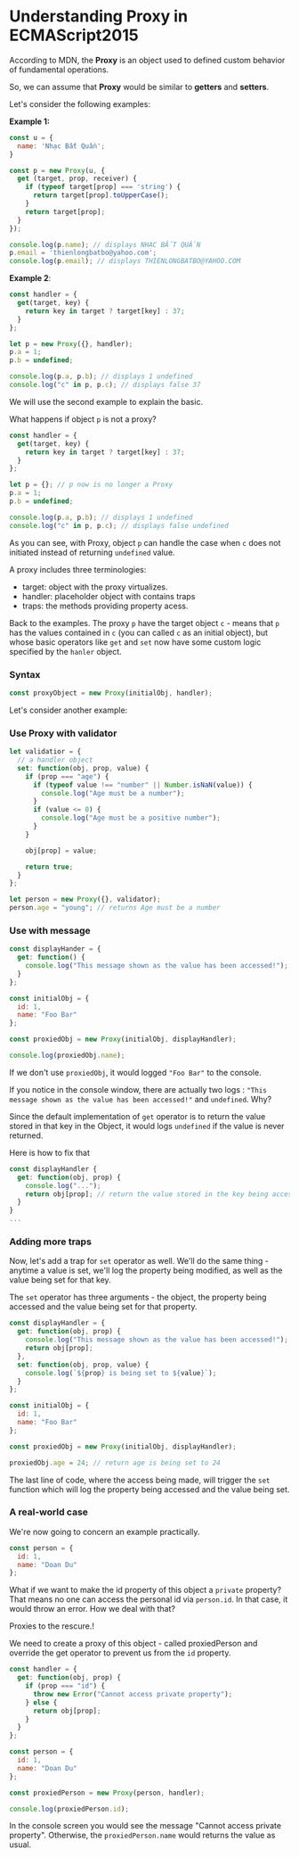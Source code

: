 # Understanding Proxy in ECMAScript2015

According to MDN, the <b>Proxy</b> is an object used to defined custom behavior of fundamental operations.

So, we can assume that <b>Proxy</b> would be similar to <b>getters</b> and <b>setters</b>.

Let's consider the following examples:

<b>Example 1:</b>

```js
const u = {
  name: 'Nhạc Bất Quần';
}

const p = new Proxy(u, {
  get (target, prop, receiver) {
    if (typeof target[prop] === 'string') {
      return target[prop].toUpperCase();
    }
    return target[prop];
  }
});

console.log(p.name); // displays NHẠC BẤT QUẦN
p.email = 'thienlongbatbo@yahoo.com';
console.log(p.email); // displays THIENLONGBATBO@YAHOO.COM
```

<b>Example 2</b>:

```js
const handler = {
  get(target, key) {
    return key in target ? target[key] : 37;
  }
};

let p = new Proxy({}, handler);
p.a = 1;
p.b = undefined;

console.log(p.a, p.b); // displays 1 undefined
console.log("c" in p, p.c); // displays false 37
```

We will use the second example to explain the basic.

What happens if object `p` is not a proxy?

```js
const handler = {
  get(target, key) {
    return key in target ? target[key] : 37;
  }
};

let p = {}; // p now is no longer a Proxy
p.a = 1;
p.b = undefined;

console.log(p.a, p.b); // displays 1 undefined
console.log("c" in p, p.c); // displays false undefined
```

As you can see, with Proxy, object `p` can handle the case when `c` does not initiated instead of returning `undefined` value.

A proxy includes three terminologies:

- target: object with the proxy virtualizes.
- handler: placeholder object with contains traps
- traps: the methods providing property acess.

Back to the examples. The proxy `p` have the target object `c` - means that `p` has the values contained in `c` (you can called `c` as an initial object), but whose basic operators like `get` and `set` now have some custom logic specified by the `hanler` object.

### Syntax

```js
const proxyObject = new Proxy(initialObj, handler);
```

Let's consider another example:

### Use Proxy with validator

```js
let validatior = {
  // a handler object
  set: function(obj, prop, value) {
    if (prop === "age") {
      if (typeof value !== "number" || Number.isNaN(value)) {
        console.log("Age must be a number");
      }
      if (value <= 0) {
        console.log("Age must be a positive number");
      }
    }

    obj[prop] = value;

    return true;
  }
};

let person = new Proxy({}, validator);
person.age = "young"; // returns Age must be a number
```

### Use with message

```js
const displayHander = {
  get: function() {
    console.log("This message shown as the value has been accessed!");
  }
};

const initialObj = {
  id: 1,
  name: "Foo Bar"
};

const proxiedObj = new Proxy(initialObj, displayHandler);

console.log(proxiedObj.name);
```

If we don't use `proxiedObj`, it would logged `"Foo Bar"` to the console.

If you notice in the console window, there are actually two logs : `"This message shown as the value has been accessed!"` and `undefined`. Why?

Since the default implementation of `get` operator is to return the value stored in that key in the Object, it would logs `undefined` if the value is never returned.

Here is how to fix that

```js
const displayHandler {
  get: function(obj, prop) {
    console.log("...");
    return obj[prop]; // return the value stored in the key being accessed
  }
}
...
```

### Adding more traps

Now, let's add a trap for `set` operator as well. We'll do the same thing - anytime a value is set, we'll log the property being modified, as well as the value being set for that key.

The `set` operator has three arguments - the object, the property being accessed and the value being set for that property.

```js
const displayHandler = {
  get: function(obj, prop) {
    console.log("This message shown as the value has been accessed!");
    return obj[prop];
  },
  set: function(obj, prop, value) {
    console.log(`${prop} is being set to ${value}`);
  }
};

const initialObj = {
  id: 1,
  name: "Foo Bar"
};

const proxiedObj = new Proxy(initialObj, displayHandler);

proxiedObj.age = 24; // return age is being set to 24
```

The last line of code, where the access being made, will trigger the `set` function which will log the property being accessed and the value being set.

### A real-world case

We're now going to concern an example practically.

```js
const person = {
  id: 1,
  name: "Doan Du"
};
```

What if we want to make the id property of this object a `private` property? That means no one can access the personal id via `person.id`. In that case, it would throw an error. How we deal with that?

Proxies to the rescure.!

We need to create a proxy of this object - called proxiedPerson and override the get operator to prevent us from the `id` property.

```js
const handler = {
  get: function(obj, prop) {
    if (prop === "id") {
      throw new Error("Cannot access private property");
    } else {
      return obj[prop];
    }
  }
};

const person = {
  id: 1,
  name: "Doan Du"
};

const proxiedPerson = new Proxy(person, handler);

console.log(proxiedPerson.id);
```

In the console screen you would see the message "Cannot access private property". Otherwise, the `proxiedPerson.name` would returns the value as usual.

